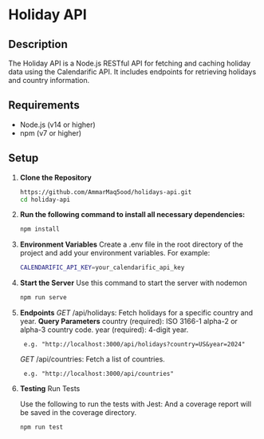 # Holiday API

## Description

The Holiday API is a Node.js RESTful API for fetching and caching holiday data using the Calendarific API. It includes endpoints for retrieving holidays and country information.

## Requirements

- Node.js (v14 or higher)
- npm (v7 or higher)

## Setup

1. **Clone the Repository**

   ```bash
   https://github.com/AmmarMaq5ood/holidays-api.git
   cd holiday-api

2. **Run the following command to install all necessary dependencies:**
    ```bash
    npm install

3. **Environment Variables**
    Create a .env file in the root directory of the project and add your environment variables. For example: 
    ```bash
    CALENDARIFIC_API_KEY=your_calendarific_api_key

4. **Start the Server**
    Use this command to start the server with nodemon
    ```bash
    npm run serve

5. **Endpoints**
    *GET* /api/holidays: Fetch holidays for a specific country and year.
    **Query Parameters**
        country (required): ISO 3166-1 alpha-2 or alpha-3 country code.
        year (required): 4-digit year.

        e.g. "http://localhost:3000/api/holidays?country=US&year=2024"

    *GET* /api/countries: Fetch a list of countries.

        e.g. "http://localhost:3000/api/countries"

6. **Testing**
    Run Tests

    Use the following to run the tests with Jest: And a coverage report will be saved in the coverage directory.
    ```bash
   npm run test

